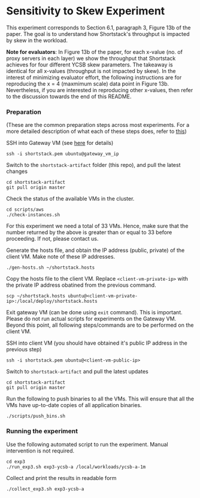 # Sensitivity to Skew Experiment

This experiment corresponds to Section 6.1, paragraph 3, Figure 13b of the paper. The goal is to understand how Shortstack's throughput is impacted by skew in the workload.

**Note for evaluators**: In Figure 13b of the paper, for each x-value (no. of proxy servers in each layer) we show the throughput that Shortstack achieves for four different YCSB skew parameters. The takeaway is identical for all x-values (throughput is not impacted by skew). In the interest of minimizing evaluator effort, the following instructions are for reproducing the x = 4 (maxmimum scale) data point in Figure 13b. Nevertheless, if you are interested in reproducing other x-values, then refer to the discussion towards the end of this README.   

### Preparation

(These are the common preparation steps across most experiments. For a more detailed description of what each of these steps does, refer to [this](../hello_world/README.md))

SSH into Gateway VM (see [here](../docs/aws_info.md) for details)

```
ssh -i shortstack.pem ubuntu@gateway_vm_ip
```

Switch to the `shortstack-artifact` folder (this repo), and pull the latest changes

```
cd shortstack-artifact
git pull origin master
```

Check the status of the available VMs in the cluster. 

```
cd scripts/aws
./check-instances.sh
```

For this experiment we need a total of 33 VMs. Hence, make sure that the number returned by the above is greater than or equal to 33 before proceeding. If not, please contact us.

Generate the hosts file, and obtain the IP address (public, private) of the client VM.  Make note of these IP addresses.  

```
./gen-hosts.sh ~/shortstack.hosts
```

Copy the hosts file to the client VM. Replace `<client-vm-private-ip>` with the private IP address obatined from the previous command.

```
scp ~/shortstack.hosts ubuntu@<client-vm-private-ip>:/local/deploy/shortstack.hosts
```

Exit gateway VM (can be done using `exit` command). This is important. Please do not run actual scripts for experiments on the Gateway VM. Beyond this point, all following steps/commands are to be performed on the client VM.

SSH into client VM (you should have obtained it's public IP address in the previous step)
  
```
ssh -i shortstack.pem ubuntu@<client-vm-public-ip>
```

Switch to `shortstack-artifact` and pull the latest updates

```
cd shortstack-artifact
git pull origin master
```

Run the following to push binaries to all the VMs. This will ensure that all the VMs have up-to-date copies of all application binaries. 

```
./scripts/push_bins.sh
```

### Running the experiment

Use the following automated script to run the experiment. Manual intervention is not required.

```
cd exp3
./run_exp3.sh exp3-ycsb-a /local/workloads/ycsb-a-1m
```

Collect and print the results in readable form

```
./collect_exp3.sh exp3-ycsb-a
```




